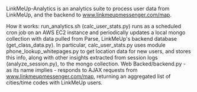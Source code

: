 LinkMeUp-Analytics is an analytics suite to process user data from LinkMeUp, and the backend to www.linkmeupmessenger.com/map. 

How it works:
run\_analytics.sh (calc\_user\_stats.py) runs as a scheduled cron job on an AWS EC2 instance and periodically updates a local mongo collection with data pulled from Parse, LinkMeUp's backend database (get\_class\_data.py).
In particular, calc\_user\_stats.py uses module phone\_lookup\_whitepages.py to get location data for new users, and stores this info, along with other insights extracted from session logs (analyze\_session.py), to the mongo collection.
Web Backed/backend.py - as its name implies - responds to AJAX requests from www.linkmeupmessenger.com/map, returning an aggregated list of cities/time codes with LinkMeUp users.
